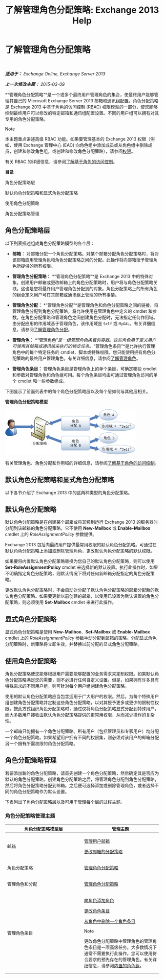 ﻿---
title: '了解管理角色分配策略: Exchange 2013 Help'
TOCTitle: 了解管理角色分配策略
ms:assetid: 25913e43-326a-4371-90b5-021a35f100fe
ms:mtpsurl: https://technet.microsoft.com/zh-cn/library/Dd638100(v=EXCHG.150)
ms:contentKeyID: 50490085
ms.date: 01/11/2018
mtps_version: v=EXCHG.150
ms.translationtype: HT
---

# 了解管理角色分配策略

 

_**适用于：** Exchange Online, Exchange Server 2013_

_**上一次修改主题：** 2015-03-09_

*“管理角色分配策略”*是一个或多个最终用户管理角色的集合，使最终用户能够管理其自己的 Microsoft Exchange Server 2013 邮箱和通讯组配置。角色分配策略是 Exchange 2013 中基于角色的访问控制 (RBAC) 权限模型的一部分，使您能够控制最终用户可以修改的特定邮箱和通讯组配置设置。不同的用户组可以拥有对其专用的角色分配策略。

> [!NOTE]  
> 本主题重点讲述高级 RBAC 功能。如果要管理基本的 Exchange 2013 权限（例如，使用 Exchange 管理中心 (EAC) 向角色组中添加成员或从角色组中删除成员，创建和修改角色组，或创建和修改角色分配策略），请参阅<a href="permissions-exchange-2013-help.md">权限</a>。


有关 RBAC 的详细信息，请参阅[了解基于角色的访问控制](understanding-role-based-access-control-exchange-2013-help.md)。

**目录**

角色分配策略层

默认角色分配策略和显式角色分配策略

使用角色分配策略

角色分配策略管理

## 角色分配策略层

以下列表描述组成角色分配策略模型的各个层：

  - **邮箱：** 对邮箱分配一个角色分配策略。对某个邮箱分配角色分配策略时，将对该邮箱应用管理角色和角色分配策略之间的分配。此操作将向邮箱授予管理角色所提供的所有权限。

  - **管理角色分配策略：**  *“管理角色分配策略”*是 Exchange 2013 中的特殊对象。创建用户邮箱或更改邮箱上的角色分配策略时，用户将与角色分配策略关联。这也是您将最终用户管理角色分配到的对象。角色分配策略上的所有角色的组合定义用户可在其邮箱或通讯组上管理的所有事情。

  - **管理角色分配：**  *“管理角色分配”*是管理角色和角色分配策略之间的链接。将管理角色分配到角色分配策略，将允许使用在管理角色中定义的 cmdlet 和参数。在角色分配策略和管理角色之间创建角色分配时，无法指定任何作用域。由分配应用的作用域基于管理角色，该作用域是 `Self` 或 `MyGAL`。有关详细信息，请参阅[了解管理角色分配](understanding-management-role-assignments-exchange-2013-help.md)。

  - **管理角色：**  *“管理角色”*是一组管理角色条目的容器。这些角色用于定义用户可使用其邮箱或通讯组来执行的特定任务。*“管理角色条目”*是允许执行管理角色中的每个特定任务的 cmdlet、脚本或特殊权限。您只能使用拥有角色分配策略的最终用户管理角色。有关详细信息，请参阅[了解管理角色](understanding-management-roles-exchange-2013-help.md)。

  - **管理角色条目：** 管理角色条目是管理角色上的单个条目，可确定哪些 cmdlet 和参数对管理角色和角色组可用。每个角色条目均由可通过管理角色访问的单个 cmdlet 和一些参数组成。

下图显示了前面列表中的每个角色分配策略层以及每个层如何与其他层相关。

**管理角色分配策略模型**

![角色分配模型关系](images/Dd638100.7f7c11ca-0d61-464d-98a3-a9991ec811b5(EXCHG.150).jpg "角色分配模型关系")

有关管理角色、角色分配和作用域的详细信息，请参阅[了解基于角色的访问控制](understanding-role-based-access-control-exchange-2013-help.md)。

## 默认角色分配策略和显式角色分配策略

以下各节介绍了 Exchange 2013 中的这两种类型的角色分配策略。

## 默认角色分配策略

默认角色分配策略是在创建某个邮箱或将其移到运行 Exchange 2013 的服务器时分配到该邮箱的角色分配策略，它不使用 **New-Mailbox** 或 **Enable-Mailbox** cmdlet 上的 *RoleAssignmentPolicy* 参数提供。

Exchange 2013 包括向最终用户提供最常用权限的默认角色分配策略。可通过在默认角色分配策略上添加或删除管理角色，更改默认角色分配策略的默认权限。

如果要将内置默认角色分配策略替换为您自己的默认角色分配策略，则可以使用 **Set-RoleAssignmentPolicy** cmdlet 来选择新的默认设置。执行此操作时，如果不明确指定角色分配策略，则默认情况下将对任何新邮箱分配指定的角色分配策略。

更改默认角色分配策略时，不会自动对分配了默认角色分配策略的邮箱分配新的默认角色分配策略。如果要更新以前创建的邮箱，以使用已设置为默认设置的角色分配策略，则必须使用 **Set-Mailbox** cmdlet 来进行此操作。

## 显式角色分配策略

显式角色分配策略是使用 **New-Mailbox**、**Set-Mailbox** 或 **Enable-Mailbox** cmdlet 上的 *RoleAssignmentPolicy* 参数手动分配到邮箱的策略。分配显式角色分配策略时，新策略将立即生效，并替换以前分配的显式角色分配策略。

## 使用角色分配策略

角色分配策略使您能够根据用户需要能够配置的业务需求来定制权限。如果默认角色分配策略满足您的需要，则不必进行任何自定义设置。但是，如果拥有许多具有特殊需求的不同用户组，则可针对每个用户组创建角色分配策略。

使用的默认角色分配策略应当包含适用于广大用户的权限。然后，为每个特殊用户组创建角色分配策略并定制这些角色分配策略，以对其授予更多或更少的限制性权限。按此方式组织角色分配策略时，通过仅将角色分配策略显式分配到特殊用户，而大多数用户接收由默认角色分配策略提供的更常用权限，从而减少操作的复杂性。

一个邮箱只能拥有一个角色分配策略。所有用户（包括管理员和专家用户）均分配一个角色分配策略。如果希望用户拥有不同的权限集，则必须对该用户的邮箱分配另一个拥有所需权限的角色分配策略。

## 角色分配策略管理

若要添加新的角色分配策略，请首先创建一个角色分配策略，然后确定其是否应为默认的角色分配策略。创建角色分配策略之后，将管理角色分配到角色分配策略，然后将角色分配策略分配到邮箱。之后便可选择添加或删除管理角色，或者选择不同的角色分配策略作为默认设置。

下表列出了角色分配策略层以及可用于管理每个层的过程主题。

### 角色分配策略管理主题

<table>
<colgroup>
<col style="width: 50%" />
<col style="width: 50%" />
</colgroup>
<thead>
<tr class="header">
<th>角色分配策略模型层</th>
<th>管理主题</th>
</tr>
</thead>
<tbody>
<tr class="odd">
<td><p>邮箱</p></td>
<td><p><a href="manage-user-mailboxes-exchange-2013-help.md">管理用户邮箱</a></p>
<p><a href="change-the-assignment-policy-on-a-mailbox-exchange-2013-help.md">更改邮箱的分配策略</a></p></td>
</tr>
<tr class="even">
<td><p>角色分配策略</p></td>
<td><p><a href="manage-role-assignment-policies-exchange-2013-help.md">管理角色分配策略</a></p>
<p></p></td>
</tr>
<tr class="odd">
<td><p>管理角色和分配</p></td>
<td><p><a href="manage-role-assignment-policies-exchange-2013-help.md">管理角色分配策略</a></p>
<p></p></td>
</tr>
<tr class="even">
<td><p>管理角色条目</p></td>
<td><p><a href="add-a-role-entry-to-a-role-exchange-2013-help.md">向角色添加角色</a></p>
<p><a href="change-a-role-entry-exchange-2013-help.md">更改角色条目</a></p>
<p><a href="remove-a-role-entry-from-a-role-exchange-2013-help.md">从角色中删除一个角色条目</a></p>

> [!NOTE]  
> 更改角色分配策略中管理角色的管理角色条目是一项高级任务，大多数情况下通常不需要执行此操作。您可以使用符合要求的预先存在的管理角色。有关详细信息，请参阅<a href="built-in-role-groups-exchange-2013-help.md">内置的角色组</a>。

</td>
</tr>
</tbody>
</table>

